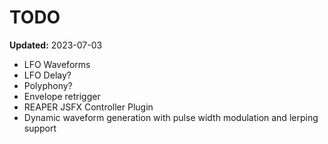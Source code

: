 # TODO

**Updated:** 2023-07-03

- LFO Waveforms
- LFO Delay?
- Polyphony?
- Envelope retrigger
- REAPER JSFX Controller Plugin
- Dynamic waveform generation with pulse width modulation and lerping support
